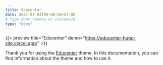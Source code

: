 ```yaml
---
title: Educenter
date: 2021-01-03T09:00:00+07:00
# type dont remove or customize
type: "docs"
---
```


{{< preview title="Educenter" demo="https://educenter-hugo-site.vercel.app/" >}}

Thank you for using the [Educenter](https://gethugothemes.com/products/educenter/) theme. In this documentation, you can find information about the theme and how to use it.
